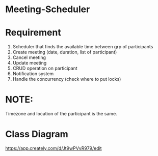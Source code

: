 # Meeting-Scheduler


# Requirement

1. Scheduler that finds the available time between grp of participants 
2. Create meeting (date, duration, list of participant)
3. Cancel meeting
4. Update meeting 
5. CRUD operation on participant
6. Notification system 
7. Handle the concurrency (check where to put locks)


# NOTE:
Timezone and location of the participant is the same.

# Class Diagram

https://app.creately.com/d/Jt9wPVvR979/edit

